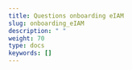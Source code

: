 ```yaml
---
title: Questions onboarding eIAM 
slug: onboarding_eIAM
description: " "
weight: 70
type: docs
keywords: []
---
```


